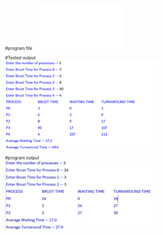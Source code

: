 #program file
![program file](fsfc.py)

#Tested output
![TestedOutput](TestedOutput(1).png)

#program output
![program output](programoutput.jpeg)

